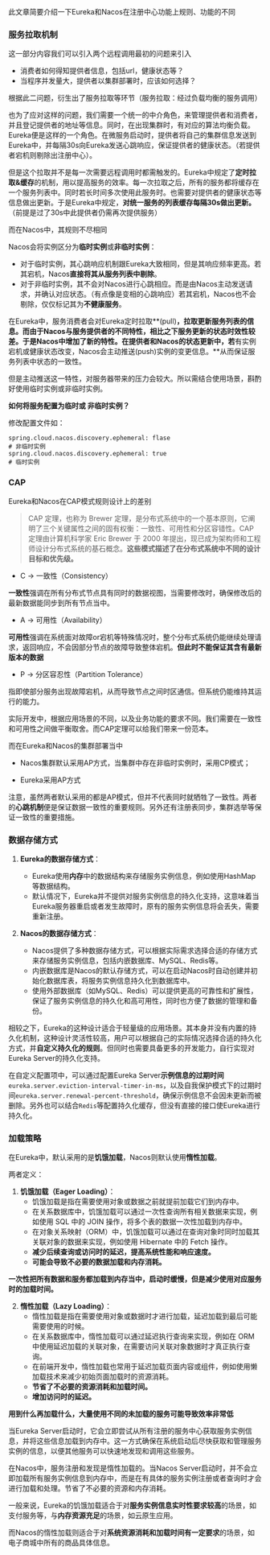 此文章简要介绍一下Eureka和Nacos在注册中心功能上规则、功能的不同



### 服务拉取机制

这一部分内容我们可以引入两个远程调用最初的问题来引入

- 消费者如何得知提供者信息，包括url，健康状态等？
- 当程序并发量大，提供者以集群部署时，应该如何选择？



根据此二问题，衍生出了服务拉取等环节（服务拉取：经过负载均衡的服务调用）

也为了应对这样的问题，我们需要一个统一的中介角色，来管理提供者和消费者，并且登记提供者的地址等信息。同时，在出现集群时，有对应的算法均衡负载。Eureka便是这样的一个角色。在微服务启动时，提供者将自己的集群信息发送到Eureka中，并每隔30s向Eureka发送心跳响应，保证提供者的健康状态。（若提供者宕机则剔除出注册中心）。

但是这个拉取并不是每一次需要远程调用时都需触发的。Eureka中规定了**定时拉取&缓存**的机制，用以提高服务的效率。每一次拉取之后，所有的服务都将缓存在一个服务列表中。同时若长时间多次使用此服务时。也需要对提供者的健康状态等信息做出更新。于是Eureka中规定，**对统一服务的列表缓存每隔30s做出更新。**（前提是过了30s中此提供者仍需再次提供服务）



而在Nacos中，其规则不尽相同

Nacos会将实例区分为**临时实例**或**非临时实例**：

- 对于临时实例，其心跳响应机制跟Eureka大致相同，但是其响应频率更高。若其宕机，Nacos**直接将其从服务列表中剔除**。
- 对于非临时实例，其不会对Nacos进行心跳相应。而是由Nacos主动发送请求，并确认对应状态。（有点像是变相的心跳响应）若其宕机，Nacos也不会剔除，仅仅标记其为**不健康服务**。

在Eureka中，服务消费者会对Eureka定时拉取**(pull)**，拉取更新服务列表的信息。而由于Nacos与服务提供者的不同特性，相比之下服务更新的状态时效性较差。于是Nacos中增加了新的特性。在提供者和Nacos的状态更新中，若**有实例宕机或健康状态改变，Nacos会主动推送(push)实例的变更信息。**从而保证服务列表中状态的一致性。

但是主动推送这一特性，对服务器带来的压力会较大。所以需结合使用场景，斟酌好使用临时实例或非临时实例。



**如何将服务配置为临时或 非临时实例？**

修改配置文件如：

```properties
spring.cloud.nacos.discovery.ephemeral: flase
# 非临时实例
spring.cloud.nacos.discovery.ephemeral: true
# 临时实例
```



### CAP

Eureka和Nacos在CAP模式规则设计上的差别

> CAP 定理，也称为 Brewer 定理，是分布式系统中的一个基本原则，它阐明了三个关键属性之间的固有权衡：一致性、可用性和分区容错性。CAP 定理由计算机科学家 Eric Brewer 于 2000 年提出，现已成为架构师和工程师设计分布式系统的基石概念。**这些模式描述了在分布式系统中不同的设计目标和优先级。**

- C  -> 一致性（Consistency）

**一致性**强调在所有分布式节点具有同时的数据视图，当需要修改时，确保修改后的最新数据能同步到所有节点当中。

- A  -> 可用性（Availability）

**可用性**强调在系统面对故障or宕机等特殊情况时，整个分布式系统仍能继续处理请求，返回响应，不会因部分节点的故障导致整体宕机。**但此时不能保证其含有最新版本的数据**

- P -> 分区容忍性（Partition Tolerance）

指即使部分服务出现故障宕机，从而导致节点之间时区通信。但系统仍能维持其运行的能力。

实际开发中，根据应用场景的不同，以及业务功能的要求不同。我们需要在一致性和可用性之间做平衡取舍。而CAP定理可以给我们带来一份范本。



而在Eureka和Nacos的集群部署当中

- Nacos集群默认采用AP方式，当集群中存在非临时实例时，采用CP模式；

- Eureka采用AP方式

注意，虽然两者默认采用的都是AP模式，但并不代表同时就牺牲了一致性。两者的**心跳机制**便是保证数据一致性的重要规则。另外还有注册表同步，集群选举等保证一致性的重要措施。



### 数据存储方式

1. **Eureka的数据存储方式**：

   - Eureka使用**内存**中的数据结构来存储服务实例信息，例如使用HashMap等数据结构。
   - 默认情况下，Eureka并不提供对服务实例信息的持久化支持，这意味着当Eureka服务器重启或者发生故障时，原有的服务实例信息将会丢失，需要重新注册。

   

2. **Nacos的数据存储方式**：

   - Nacos提供了多种数据存储方式，可以根据实际需求选择合适的存储方式来存储服务实例信息，包括内嵌数据库、MySQL、Redis等。
   - 内嵌数据库是Nacos的默认存储方式，可以在启动Nacos时自动创建并初始化数据库表，将服务实例信息持久化到数据库中。
   - 使用外部数据库（如MySQL、Redis）可以提供更高的可靠性和扩展性，保证了服务实例信息的持久化和高可用性，同时也方便了数据的管理和备份。



相较之下，Eureka的这种设计适合于轻量级的应用场景。其本身并没有内置的持久化机制，这种设计灵活性较高，用户可以根据自己的实际情况选择合适的持久化方式，并**自定义持久化的规则**。但同时也需要具备更多的开发能力，自行实现对Eureka Server的持久化支持。

在自定义配置项中，可以通过配置Eureka Server**示例信息的过期时间**`eureka.server.eviction-interval-timer-in-ms`，以及自我保护模式下的过期时间`eureka.server.renewal-percent-threshold`，确保示例信息不会因未更新而被删除。另外也可以结合`Redis`等配置持久化缓存，但没有直接的接口使Eureka进行持久化。



### 加载策略

在Eureka中，默认采用的是**饥饿加载**，Nacos则默认使用**惰性加载**。

两者定义：

1. **饥饿加载（Eager Loading）**：
   - 饥饿加载是指在需要使用对象或数据之前就提前加载它们到内存中。
   - 在关系数据库中，饥饿加载可以通过一次性查询所有相关数据来实现，例如使用 SQL 中的 JOIN 操作，将多个表的数据一次性加载到内存中。
   - 在对象关系映射（ORM）中，饥饿加载可以通过在查询对象时同时加载其关联对象的数据来实现，例如使用 Hibernate 中的 Fetch 操作。
   - **减少后续查询或访问时的延迟，提高系统性能和响应速度。**
   - **可能会导致不必要的数据加载和内存消耗。**

**一次性把所有数据和服务都加载到内存当中，启动时缓慢，但是减少使用对应服务时的加载时间。**



2. **惰性加载（Lazy Loading）**：
   - 惰性加载是指在需要使用对象或数据时才进行加载，延迟加载到最后可能需要使用的时候。
   - 在关系数据库中，惰性加载可以通过延迟执行查询来实现，例如在 ORM 中使用延迟加载的关联对象，在需要访问关联对象数据时才真正执行查询。
   - 在前端开发中，惰性加载也常用于延迟加载页面内容或组件，例如使用懒加载技术来减少初始页面加载时的资源消耗。
   - **节省了不必要的资源消耗和加载时间。**
   - **增加访问时的延迟。**

**用到什么再加载什么，大量使用不同的未加载的服务可能导致效率非常低**



当Eureka Server启动时，它会立即尝试从所有注册的服务中心获取服务实例信息，并将这些信息加载到内存中。这一方式确保在系统启动后尽快获取和管理服务实例的信息，以便其他服务可以快速地发现和调用这些服务。

在Nacos中，服务注册和发现是惰性加载的。当Nacos Server启动时，并不会立即加载所有服务实例信息到内存中，而是在有具体的服务实例注册或者查询时才会进行加载和处理。节省了不必要的资源和内存消耗。

一般来说，Eureka的饥饿加载适合于对**服务实例信息实时性要求较高**的场景，如支付服务等，与**内存资源充足**的场景，如云原生应用。

而Nacos的惰性加载则适合于对**系统资源消耗和加载时间有一定要求**的场景，如电子商城中所有的商品具体信息。